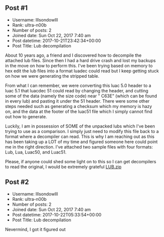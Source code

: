 ## Post #1
- Username: lllsondowlll
- Rank: ultra-n00b
- Number of posts: 2
- Joined date: Sun Oct 22, 2017 7:40 am
- Post datetime: 2017-10-21T23:42:34+00:00
- Post Title: Lub decompilation

About 10 years ago, a friend and I discovered how to decompile the attached lub files. Since then I had a hard drive crash and lost my backups in the move on how to perform this. I've been trying based on memory to hex edit the lub files into a format luadec could read but I keep getting stuck on how we were generating the stripped table. 

From what I can remember, we were converting this luac 5.0 header to a luac 5.1 that luacdec 51 could read by changing the header, and cutting some of the data (namely the size code) near " C63E" (which can be found in every lub) and pasting it under the 51 header. There were some other steps needed such as generating a checksum which my memory is hazy on, and the data at the footer of the luac51 file which I simply cannot find out how to generate. 

Luckily, I am in possession of SOME of the unpacked lubs which I've been trying to use as a comparison. I simply just need to modify this file back to a format where a decompiler can read. This is why I am reaching out as this has been taking up a LOT of my time and figured someone here could point me in the right direction. I've attached two sample files with four formats: Lub, Lua, Luac50, and Luac51. 

Please, if anyone could shed some light on to this so I can get decompilers to read the original, I would be extremely grateful
[LUB.zip](https://xentaxbackup.github.io/file/13481_LUB.zip)
## Post #2
- Username: lllsondowlll
- Rank: ultra-n00b
- Number of posts: 2
- Joined date: Sun Oct 22, 2017 7:40 am
- Post datetime: 2017-10-22T05:33:54+00:00
- Post Title: Lub decompilation

Nevermind, I got it figured out
